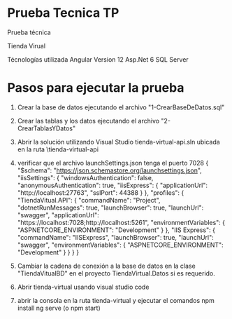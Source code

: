 # Prueba Tecnica TP
Prueba técnica 

Tienda Virual

Técnologías utilizada
Angular Version 12
Asp.Net 6
SQL Server

# Pasos para ejecutar la prueba
1. Crear la base de datos ejecutando el archivo "1-CrearBaseDeDatos.sql"
2. Crear las tablas y los datos ejecutando el archivo "2-CrearTablasYDatos"
3. Abrir la solución utilizando Visual Studio tienda-virtual-api.sln ubicada en la ruta \tienda-virtual-api
4. verificar que el archivo launchSettings.json tenga el puerto 7028
{
  "$schema": "https://json.schemastore.org/launchsettings.json",
  "iisSettings": {
    "windowsAuthentication": false,
    "anonymousAuthentication": true,
    "iisExpress": {
      "applicationUrl": "http://localhost:27763",
      "sslPort": 44388
    }
  },
  "profiles": {
    "TiendaVitual.API": {
      "commandName": "Project",
      "dotnetRunMessages": true,
      "launchBrowser": true,
      "launchUrl": "swagger",
      "applicationUrl": "https://localhost:7028;http://localhost:5261",
      "environmentVariables": {
        "ASPNETCORE_ENVIRONMENT": "Development"
      }
    },
    "IIS Express": {
      "commandName": "IISExpress",
      "launchBrowser": true,
      "launchUrl": "swagger",
      "environmentVariables": {
        "ASPNETCORE_ENVIRONMENT": "Development"
      }
    }
  }
}

5. Cambiar la cadena de conexión a la base de datos en la clase "TiendaVitualBD" en el proyecto TiendaVirtual.Datos si es requerido.
6. Abrir tienda-virtual usando visual studio code
7. abrir la consola en la ruta tienda-virtual y ejecutar el comandos 
    npm install
    ng serve (o npm start)





